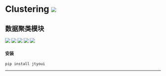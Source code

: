 # **Clustering** [![](https://gitee.com/tyoui/logo/raw/master/logo/photolog.png)][1]

## 数据聚类模块
[![](https://img.shields.io/badge/个人网站-jtyoui-yellow.com.svg)][1]
[![](https://img.shields.io/badge/Python-3.6-green.svg)]()
[![](https://img.shields.io/badge/BlogWeb-Tyoui-bule.svg)][1]
[![](https://img.shields.io/badge/Email-jtyoui@qq.com-red.svg)]()
[![](https://img.shields.io/badge/聚类-clustering-black.svg)]()


#### 安装
    pip install jtyoui

***
[1]: https://blog.jtyoui.com
